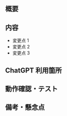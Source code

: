 ## 概要

<!-- このPRで対応した内容について説明してください -->

## 内容

<!-- 具体的な変更・修正点を箇条書きで説明してください -->

- 変更点 1
- 変更点 2
- 変更点 3

## ChatGPT 利用箇所

<!-- ChatGPTなど、生成AIを利用した部分があれば説明してください -->

## 動作確認・テスト

<!-- 追加したテストや、実施した動作確認の証跡を記述してください -->

## 備考・懸念点

<!-- 補足しておきたいことがあれば記述してください -->
